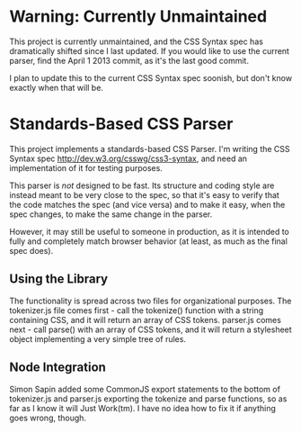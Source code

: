 Warning: Currently Unmaintained
===============================

This project is currently unmaintained,
and the CSS Syntax spec has dramatically shifted since I last updated.
If you would like to use the current parser,
find the April 1 2013 commit, as it's the last good commit.

I plan to update this to the current CSS Syntax spec soonish,
but don't know exactly when that will be.

Standards-Based CSS Parser
==========================

This project implements a standards-based CSS Parser.
I'm writing the CSS Syntax spec <http://dev.w3.org/csswg/css3-syntax>,
and need an implementation of it for testing purposes.

This parser is *not* designed to be fast.
Its structure and coding style are instead meant to be very close to the spec,
so that it's easy to verify that the code matches the spec
(and vice versa)
and to make it easy,
when the spec changes,
to make the same change in the parser.

However, it may still be useful to someone in production,
as it is intended to fully and completely match browser behavior
(at least, as much as the final spec does).

Using the Library
-----------------

The functionality is spread across two files for organizational purposes.
The tokenizer.js file comes first - 
call the tokenize() function with a string containing CSS,
and it will return an array of CSS tokens.
parser.js comes next - 
call parse() with an array of CSS tokens,
and it will return a stylesheet object
implementing a very simple tree of rules.

Node Integration
----------------

Simon Sapin added some CommonJS export statements to the bottom of tokenizer.js and parser.js
exporting the tokenize and parse functions,
so as far as I know it will Just Work(tm).
I have no idea how to fix it if anything goes wrong, though. 

